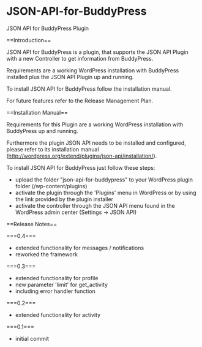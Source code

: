 JSON-API-for-BuddyPress
=======================

JSON API for BuddyPress Plugin

==Introduction==

JSON API for BuddyPress is a plugin, that supports the JSON API Plugin with a new Controller to get information from BuddyPress.

Requirements are a working WordPress installation with BuddyPress installed plus the JSON API Plugin up and running.

To install JSON API for BuddyPress follow the installation manual.

For future features refer to the Release Management Plan.

==Installation Manual==

Requirements for this Plugin are a working WordPress installation with BuddyPress up and running.

Furthermore the plugin JSON API needs to be installed and configured, please refer to its installation manual (http://wordpress.org/extend/plugins/json-api/installation/).

To install JSON API for BuddyPress just follow these steps:
* upload the folder "json-api-for-buddypress" to your WordPress plugin folder (<url-to-wordpress>/wp-content/plugins)
* activate the plugin through the 'Plugins' menu in WordPress or by using the link provided by the plugin installer
* activate the controller through the JSON API menu found in the WordPress admin center (Settings -> JSON API)

==Release Notes==

===0.4===
* extended functionality for messages / notifications
* reworked the framework

===0.3===
* extended functionality for profile
* new parameter 'limit' for get_activity
* including error handler function

===0.2===
* extended functionality for activity

===0.1===
* initial commit 
